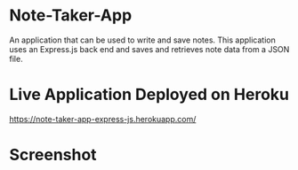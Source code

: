 # Note-Taker-App
An application that can be used to write and save notes. This application uses an Express.js back end and saves and retrieves note data from a JSON file.

# Live Application Deployed on Heroku

https://note-taker-app-express-js.herokuapp.com/

# Screenshot

